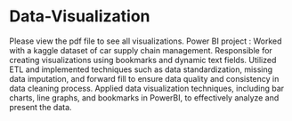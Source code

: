 # Data-Visualization
Please view the pdf file to see all visualizations.
Power BI project : Worked with a kaggle dataset of car supply chain management. Responsible for creating visualizations using bookmarks and dynamic text fields. 
Utilized ETL and implemented techniques such as data standardization, missing data imputation, and forward fill to ensure data quality and consistency in data cleaning process.
Applied data visualization techniques, including bar charts, line graphs, and bookmarks in PowerBI, to effectively analyze and present the data.
